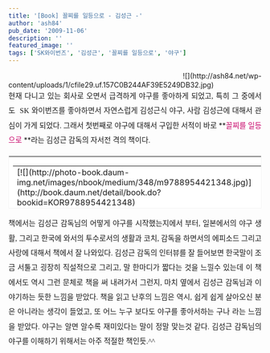 ```yaml
---
title: '[Book] 꼴찌를 일등으로 - 김성근 -'
author: 'ash84'
pub_date: '2009-11-06'
description: ''
featured_image: ''
tags: ['SK와이번즈', '김성근', '꼴찌를 일등으로', '야구']
---
```



<div style="TEXT-ALIGN: justify"><span style="font-family: Dotum; ">﻿</span>  
![](http://ash84.net/wp-content/uploads/1/cfile29.uf.157C0B244AF39E5249DB32.jpg)</div><div style="text-align: justify; line-height: 2; "><span style="font-size: 11pt; "><span style="font-family: Dotum; ">현재 다니고 있는 회사로 오면서 급격하게 야구를 좋아하게 되었고, 특히 그 중에서도  SK 와이번즈를 좋아하면서 자연스럽게 김성근식 야구, 사람 김성근에 대해서 관심이 가게 되었다. 그래서 첫번째로 야구에 대해서 구입한 서적이 바로 </span></span>**<font color="#c8056a"><span style="font-size: 11pt; "><span style="font-family: Dotum; ">꼴찌를 일등으로 </span></span></font>**<span style="font-size: 11pt; "><span style="font-family: Dotum; ">라는 김성근 감독의 자서전 격의 책이다. </span></span></div><div style="TEXT-ALIGN: justify"><table border="0" category="book_detail" cellpadding="12" cellspacing="0" height="105" key="KY_KOR9788954421348" openpost="false" style="BORDER-BOTTOM: #f3f3f3 1px solid; BORDER-LEFT: #f3f3f3 1px solid; LINE-HEIGHT: 16px !important; BACKGROUND-COLOR: #ffffff; BORDER-TOP: #f3f3f3 1px solid; BORDER-RIGHT: #f3f3f3 1px solid" width="374"><tbody><tr><td style="PADDING-BOTTOM: 0px"><table border="0" cellpadding="0" cellspacing="0" width="350"><tbody><tr><td valign="top" width="68">[![](http://photo-book.daum-img.net/images/nbook/medium/348/m9788954421348.jpg)](http://book.daum.net/detail/book.do?bookid=KOR9788954421348)</td><td width="12"></td><td valign="top" width="278"><table border="0" cellpadding="0" cellspacing="0" width="100%"><tbody><tr><th align="left" colspan="2" height="18" valign="top"><font style="FONT-FAMILY: 굴림,gulim,sans-serif; COLOR: #333333; FONT-SIZE: 12px; FONT-WEIGHT: bold">[꼴찌를 일등으로](http://book.daum.net/detail/book.do?bookid=KOR9788954421348)</font></th></tr><tr><td align="left" height="18" valign="top" width="55"><font style="LINE-HEIGHT: 1.4; FONT-FAMILY: 굴림,gulim,sans-serif; COLOR: #999999; FONT-SIZE: 12px">카테고리</font></td><td align="left" height="18" valign="top"><span style="TEXT-OVERFLOW: ellipsis; DISPLAY: block; FLOAT: left; HEIGHT: 14px; OVERFLOW: hidden"><font style="LINE-HEIGHT: 1.4; FONT-FAMILY: 굴림,gulim,sans-serif; COLOR: #333333; FONT-SIZE: 12px">시/에세이</font></span></td></tr><tr><td align="left" height="36" valign="top" width="55"><font style="LINE-HEIGHT: 1.4; FONT-FAMILY: 굴림,gulim,sans-serif; COLOR: #999999; FONT-SIZE: 12px">지은이</font></td><td align="left" height="36" valign="top"><span style="TEXT-OVERFLOW: ellipsis; DISPLAY: block; FLOAT: left; HEIGHT: 14px; OVERFLOW: hidden"><font style="LINE-HEIGHT: 1.4; FONT-FAMILY: 굴림,gulim,sans-serif; COLOR: #333333; FONT-SIZE: 12px">**김성근** (자음과모음, 2009년)</font></span></td></tr><tr><td align="left" colspan="2" valign="top">[상세보기](http://book.daum.net/detail/book.do?bookid=KOR9788954421348)</td></tr></tbody></table></td></tr></tbody></table></td></tr></tbody></table></div><div style="text-align: justify; line-height: 2; "><span style="font-size: 11pt; "><span style="font-family: Dotum; ">책에서는 김성근 감독님의 어떻게 야구를 시작했는지에서 부터, 일본에서의 야구 생활, 그리고 한국에 와서의 투수로서의 생활과 코치, 감독을 하면서의 에피소드 그리고 사랑에 대해서 책에서 잘 나와있다. 김성근 감독의 인터뷰를 잘 들어보면 한국말이 조금 서툴고 굉장히 직설적으로 그리고, 말 한마디가 짧다는 것을 느낄수 있는데 이 책에서도 역시 그런 문체로 책을 써 내려가서 그런지, 마치 옆에서 김성근 감독님과 이야기하는 듯한 느낌을 받았다. </span></span><span style="font-size: 11pt; "><span style="font-family: Dotum; ">책을 읽고 난후의 느낌은 역시, 쉽게 쉽게 살아오신 분은 아니라는 생각이 들었고, 또 어느 누구 보다도 야구를 좋아서하는 구나 라는 느낌을 받았다. 야구는 알면 알수록 재미있다는 말이 정말 맞는것 같다. 김성근 감독님의 야구를 이해하기 위해서는 아주 적절한 책인듯.^^</span></span>

</div>

